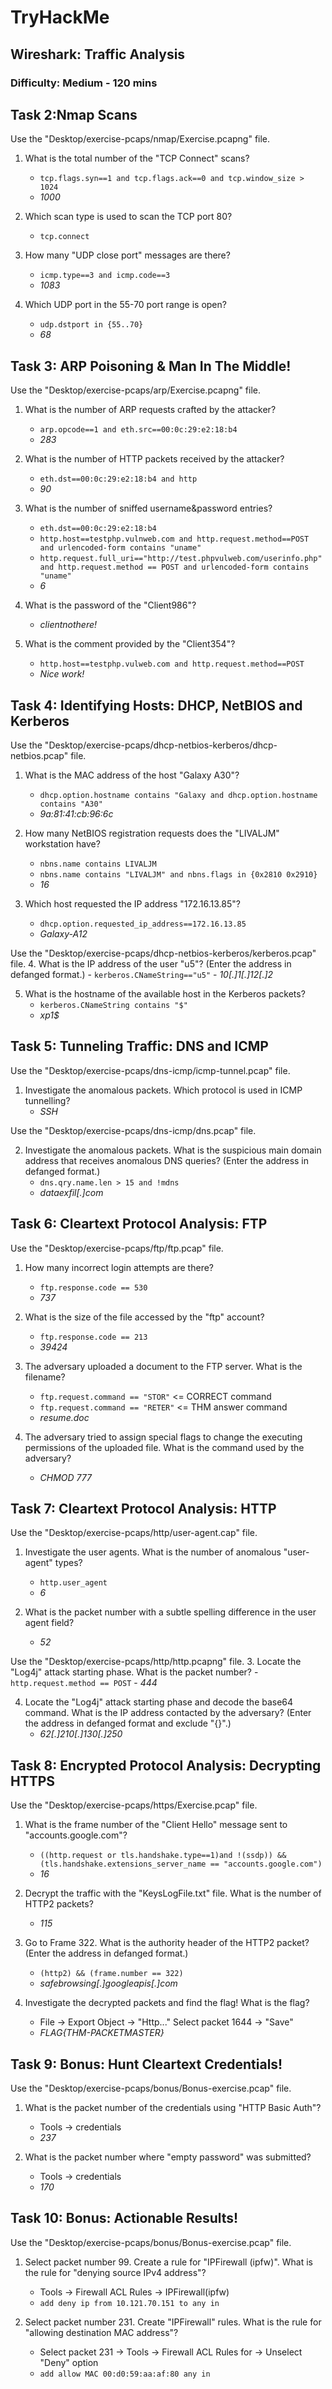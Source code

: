 # **TryHackMe**

## **Wireshark: Traffic Analysis**

### Difficulty: Medium - 120 mins

## **Task 2:Nmap Scans**
Use the "Desktop/exercise-pcaps/nmap/Exercise.pcapng" file.
1. What is the total number of the "TCP Connect" scans?
    - `tcp.flags.syn==1 and tcp.flags.ack==0 and tcp.window_size > 1024`
    - *1000*

2. Which scan type is used to scan the TCP port 80?
    - `tcp.connect`

3. How many "UDP close port" messages are there?
    - `icmp.type==3 and icmp.code==3`
    - *1083*

4. Which UDP port in the 55-70 port range is open?
    - `udp.dstport in {55..70}`
    - *68*

## **Task 3: ARP Poisoning & Man In The Middle!**
Use the "Desktop/exercise-pcaps/arp/Exercise.pcapng" file.
1. What is the number of ARP requests crafted by the attacker?
    - `arp.opcode==1 and eth.src==00:0c:29:e2:18:b4`
    - *283*

2. What is the number of HTTP packets received by the attacker?
    - `eth.dst==00:0c:29:e2:18:b4 and http`
    - *90*

3. What is the number of sniffed username&password entries?
    - `eth.dst==00:0c:29:e2:18:b4`
    - `http.host==testphp.vulnweb.com and http.request.method==POST and urlencoded-form contains "uname"`
    - `http.request.full_uri=="http://test.phpvulweb.com/userinfo.php" and http.request.method == POST and urlencoded-form contains "uname"`
    - *6*

4. What is the password of the "Client986"?
    - *clientnothere!*

5. What is the comment provided by the "Client354"?
    - `http.host==testphp.vulweb.com and http.request.method==POST`
    - *Nice work!*

## **Task 4: Identifying Hosts: DHCP, NetBIOS and Kerberos**
Use the "Desktop/exercise-pcaps/dhcp-netbios-kerberos/dhcp-netbios.pcap" file.
1. What is the MAC address of the host "Galaxy A30"?
    - `dhcp.option.hostname contains "Galaxy and dhcp.option.hostname contains "A30"`
    - *9a:81:41:cb:96:6c*

2. How many NetBIOS registration requests does the "LIVALJM" workstation have?
    - `nbns.name contains LIVALJM`
    - `nbns.name contains "LIVALJM" and nbns.flags in {0x2810 0x2910}`
    - *16*

3. Which host requested the IP address "172.16.13.85"?
    - `dhcp.option.requested_ip_address==172.16.13.85`
    - *Galaxy-A12*

Use the "Desktop/exercise-pcaps/dhcp-netbios-kerberos/kerberos.pcap" file.
4. What is the IP address of the user "u5"? (Enter the address in defanged format.)
    - `kerberos.CNameString=="u5"`
    - *10[.]1[.]12[.]2*

5. What is the hostname of the available host in the Kerberos packets?
    - `kerberos.CNameString contains "$"`
    - *xp1$*

## **Task 5: Tunneling Traffic: DNS and ICMP**
Use the "Desktop/exercise-pcaps/dns-icmp/icmp-tunnel.pcap" file.
1. Investigate the anomalous packets. Which protocol is used in ICMP tunnelling?
    - *SSH*

Use the "Desktop/exercise-pcaps/dns-icmp/dns.pcap" file.

2. Investigate the anomalous packets. What is the suspicious main domain address that receives anomalous DNS queries? (Enter the address in defanged format.)
    - `dns.qry.name.len > 15 and !mdns`
    - *dataexfil[.]com*

## **Task 6: Cleartext Protocol Analysis: FTP**
Use the "Desktop/exercise-pcaps/ftp/ftp.pcap" file.
1. How many incorrect login attempts are there?
    - `ftp.response.code == 530`
    - *737*

2. What is the size of the file accessed by the "ftp" account?
    - `ftp.response.code == 213`
    - *39424*

3. The adversary uploaded a document to the FTP server. What is the filename?
    - `ftp.request.command == "STOR"` <= CORRECT command
    - `ftp.request.command == "RETER"` <= THM answer command
    - *resume.doc*

4. The adversary tried to assign special flags to change the executing permissions of the uploaded file. What is the command used by the adversary?
    - *CHMOD 777*

## **Task 7: Cleartext Protocol Analysis: HTTP**
Use the "Desktop/exercise-pcaps/http/user-agent.cap" file.
1. Investigate the user agents. What is the number of anomalous  "user-agent" types?
    - `http.user_agent`
    - *6*

2. What is the packet number with a subtle spelling difference in the user agent field?
    - *52*

Use the "Desktop/exercise-pcaps/http/http.pcapng" file.
3. Locate the "Log4j" attack starting phase. What is the packet number?
    - `http.request.method == POST`
    - *444*

4. Locate the "Log4j" attack starting phase and decode the base64 command. What is the IP address contacted by the adversary? (Enter the address in defanged format and exclude "{}".)
    - *62[.]210[.]130[.]250*

## **Task 8: Encrypted Protocol Analysis: Decrypting HTTPS**
Use the "Desktop/exercise-pcaps/https/Exercise.pcap" file.
1. What is the frame number of the "Client Hello" message sent to "accounts.google.com"?
    - `((http.request or tls.handshake.type==1)and !(ssdp)) && (tls.handshake.extensions_server_name == "accounts.google.com")`
    - *16*

2. Decrypt the traffic with the "KeysLogFile.txt" file. What is the number of HTTP2 packets?
    - *115*

3. Go to Frame 322. What is the authority header of the HTTP2 packet? (Enter the address in defanged format.)
    - `(http2) && (frame.number == 322)`
    - *safebrowsing[.]googleapis[.]com*

4. Investigate the decrypted packets and find the flag! What is the flag?
    - File -> Export Object -> "Http..." Select packet 1644 -> "Save"
    - *FLAG{THM-PACKETMASTER}*

## **Task 9: Bonus: Hunt Cleartext Credentials!**
Use the "Desktop/exercise-pcaps/bonus/Bonus-exercise.pcap" file.
1. What is the packet number of the credentials using "HTTP Basic Auth"?
    - Tools -> credentials
    - *237*

2. What is the packet number where "empty password" was submitted?
     - Tools -> credentials
     - *170*

## **Task 10: Bonus: Actionable Results!**
Use the "Desktop/exercise-pcaps/bonus/Bonus-exercise.pcap" file.
1. Select packet number 99. Create a rule for "IPFirewall (ipfw)". What is the rule for "denying source IPv4 address"?
    - Tools -> Firewall ACL Rules -> IPFirewall(ipfw)
    - `add deny ip from 10.121.70.151 to any in`

2. Select packet number 231. Create "IPFirewall" rules. What is the rule for "allowing destination MAC address"?
    - Select packet 231 -> Tools -> Firewall ACL Rules for -> Unselect "Deny" option 
    - `add allow MAC 00:d0:59:aa:af:80 any in`